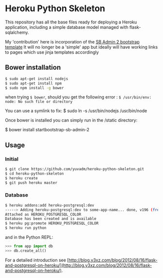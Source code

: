 # Heroku Python Skeleton

This repository has all the base files ready for deploying a Heroku application, including a simple database model managed with flask-sqlalchemy.

My 'contribution' here is incorporation of the [SB Admin 2 bootstrap template](http://startbootstrap.com/template-overviews/sb-admin-2/)
It will no longer be a 'simple' app but ideally will have working links to pages which use jinja templates accordingly

## Bower installation

```bash
$ sudo apt-get install nodejs
$ sudo apt-get install npm
$ sudo npm install -g bower
```

when trying `$ bower`, should you get the following error : 
`$ /usr/bin/env: node: No such file or directory`

You can use a symlink to fix:
$ sudo ln -s /usr/bin/nodejs /usr/bin/node

Once bower is installed you can simply run in the /static directory:

$ bower install startbootstrap-sb-admin-2

## Usage

### Initial

```bash
$ git clone https://github.com/yuvadm/heroku-python-skeleton.git
$ cd heroku-python-skeleton
$ heroku create
$ git push heroku master
```

### Database

```bash
$ heroku addons:add heroku-postgresql:dev
-----> Adding heroku-postgresql:dev to some-app-name... done, v196 (free)
Attached as HEROKU_POSTGRESQL_COLOR
Database has been created and is available
$ heroku pg:promote HEROKU_POSTGRESQL_COLOR
$ heroku run python
```

and in the Python REPL:

```python
>>> from app import db
>>> db.create_all()
```

For a detailed introduction see [http://blog.y3xz.com/blog/2012/08/16/flask-and-postgresql-on-heroku/](http://blog.y3xz.com/blog/2012/08/16/flask-and-postgresql-on-heroku/).
